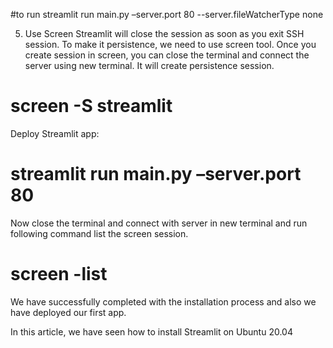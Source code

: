 #to run 
streamlit run main.py –server.port 80 --server.fileWatcherType none


5. Use Screen
Streamlit will close the session as soon as you exit SSH session. To make it persistence, we need to use screen tool. Once you create session in screen, you can close the terminal and connect the server using new terminal. It will create persistence session.

# screen -S streamlit

Deploy Streamlit app:

# streamlit run main.py –server.port 80

Now close the terminal and connect with server in new terminal and run following command list the screen session.

# screen -list

We have successfully completed with the installation process and also we have deployed our first app.

In this article, we have seen how to install Streamlit on Ubuntu 20.04